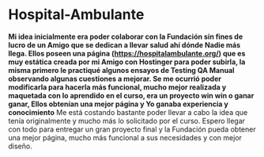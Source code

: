 # Hospital-Ambulante

**Mi idea inicialmente era poder colaborar con la Fundación sin fines de lucro de un Amigo que se dedican a llevar salud ahí dónde Nadie más llega.
Ellos poseen una página (https://hospitalambulante.org/) que es muy estática creada por mi Amigo con Hostinger para poder subirla, la misma primero le practiqué algunos ensayos de Testing QA Manual observando algunas cuestiones a mejorar.
Se me ocurrió poder modificarla para hacerla más funcional, mucho mejor realizada y maquetada con lo aprendido en el curso, era un proyecto win win o ganar ganar, Ellos obtenían una mejor página y Yo ganaba experiencia y conocimiento**
Me está costando bastante poder llevar a cabo la idea que tenía originalmente y mucho más lo solicitado por el curso.
Espero llegar con todo para entregar un gran proyecto final y la Fundación pueda obtener una mejor página, mucho más funcional a sus necesidades y con mejor diseño.

